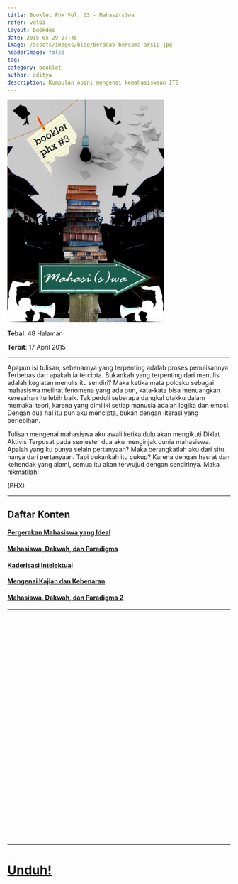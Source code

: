 ```yaml
---
title: Booklet Phx Vol. 03 - Mahasi(s)wa
refer: vol03
layout: bookdes
date: 2015-05-29 07:45
image: /assets/images/blog/beradab-bersama-arsip.jpg
headerImage: false
tag:
category: booklet
author: aditya
description: Kumpulan opini mengenai kemahasiswaan ITB
---
```


<img class="image" src="/assets/images/cover/booklet3.jpg" alt="__" height="500px">

__Tebal__: 48 Halaman

__Terbit__: 17 April 2015

***

Apapun isi tulisan, sebenarnya yang terpenting adalah proses penulisannya. Terbebas dari apakah ia tercipta. Bukankah yang terpenting dari menulis adalah kegiatan menulis itu sendiri? Maka ketika mata polosku sebagai mahasiswa melihat fenomena yang ada pun, kata-kata bisa menuangkan keresahan itu lebih baik. Tak peduli seberapa dangkal otakku dalam memakai teori, karena yang dimiliki setiap manusia adalah logika dan emosi. Dengan dua hal itu pun aku mencipta, bukan dengan literasi yang berlebihan.

Tulisan mengenai mahasiswa aku awali ketika dulu akan mengikuti Diklat Aktivis Terpusat pada semester dua aku menginjak dunia mahasiswa. Apalah yang ku punya selain pertanyaan? Maka berangkatlah aku dari situ, hanya dari pertanyaan. Tapi bukankah itu cukup? Karena dengan hasrat dan kehendak yang alami, semua itu akan terwujud dengan sendirinya. Maka nikmatilah!

(PHX)

***

## Daftar Konten

#### [Pergerakan Mahasiswa yang Ideal][1]

#### [Mahasiswa, Dakwah, dan Paradigma][2]

#### [Kaderisasi Intelektual][3]

#### [Mengenai Kajian dan Kebenaran][4]

#### [Mahasiswa, Dakwah, dan Paradigma 2][5]

[1]: http://phoenixfin.github.io/pergerakan-mahasiswa-yang-ideal
[2]: http://phoenixfin.github.io/mahasiswa-dakwah-dan-paradigma
[3]: http://phoenixfin.github.io/kaderisasi-intelektual
[4]: http://phoenixfin.github.io/mengenai-kajian-dan-kebenaran
[5]: http://phoenixfin.github.io/mahasiswa-dakwah-dan-paradigma-2

***

<div data-configid="7319434/12397402" style="width:100%; height:500px;" class="issuuembed"></div>
<script type="text/javascript" src="//e.issuu.com/embed.js" async="true"></script>

***

# [Unduh!][akses]

[akses]: https://www.dropbox.com/s/ns7i6oeh553wmnu/%233%20Mahasi%28s%29wa.pdf?dl=0
